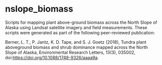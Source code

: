 # nslope_biomass
Scripts for mapping plant above-ground biomass across the North Slope of Alaska using Landsat satellite imagery and field measurements. These scripts were generated as part of the following peer-reviewed publication: 

Berner, L. T., P. Jantz, K. D. Tape, and S. J. Goetz (2018), Tundra plant aboveground biomass and shrub dominance mapped across the North Slope of Alaska, Environmental Research Letters, 13(3), 035002, doi:https://doi.org/10.1088/1748-9326/aaaa9a.


